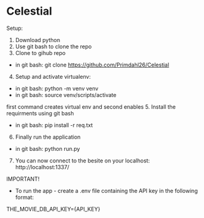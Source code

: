 # Celestial

Setup:
1. Download python
2. Use git bash to clone the repo
3. Clone to gihub repo
- in git bash: git clone https://github.com/Primdahl26/Celestial
4. Setup and activate virtualenv:
- in git bash:
python -m venv venv
- in git bash:
source venv/scripts/activate

first command creates virtual env and second enables
5. Install the requirments using git bash
- in git bash:
pip install -r req.txt
6. Finally run the application
- in git bash:
python run.py
7. You can now connect to the besite on your localhost: 
http://localhost:1337/

IMPORTANT!
- To run the app - create a .env file containing the API key in the following format:

THE_MOVIE_DB_API_KEY={API_KEY}